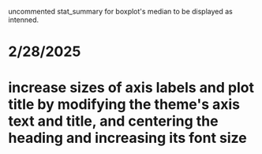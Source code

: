 uncommented stat_summary for boxplot's median to be displayed as intenned.
# 2/28/2025
# increase sizes of axis labels and plot title by modifying the theme's axis text and title, and centering the heading and increasing its font size
